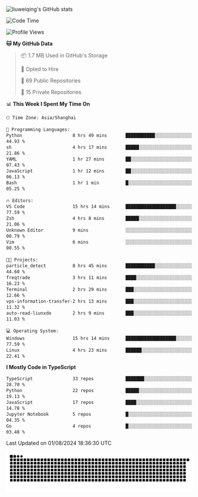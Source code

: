 ![liuweiqing's GitHub stats](https://github-readme-stats.vercel.app/api?username=14790897&show_icons=true&locale=cn&include_all_commits=true&count_private=true)

<!--START_SECTION:waka-->
![Code Time](http://img.shields.io/badge/Code%20Time-1%2C200%20hrs%2050%20mins-blue)

![Profile Views](http://img.shields.io/badge/Profile%20Views-30-blue)

**🐱 My GitHub Data** 

> 📦 1.7 MB Used in GitHub's Storage 
 > 
> 💼 Opted to Hire
 > 
> 📜 69 Public Repositories 
 > 
> 🔑 15 Private Repositories 
 > 
📊 **This Week I Spent My Time On** 

```text
🕑︎ Time Zone: Asia/Shanghai

💬 Programming Languages: 
Python                   8 hrs 49 mins       ███████████░░░░░░░░░░░░░░   44.93 % 
sh                       4 hrs 17 mins       █████░░░░░░░░░░░░░░░░░░░░   21.86 % 
YAML                     1 hr 27 mins        ██░░░░░░░░░░░░░░░░░░░░░░░   07.43 % 
JavaScript               1 hr 12 mins        ██░░░░░░░░░░░░░░░░░░░░░░░   06.13 % 
Bash                     1 hr 1 min          █░░░░░░░░░░░░░░░░░░░░░░░░   05.25 % 

🔥 Editors: 
VS Code                  15 hrs 14 mins      ███████████████████░░░░░░   77.59 % 
Zsh                      4 hrs 8 mins        █████░░░░░░░░░░░░░░░░░░░░   21.06 % 
Unknown Editor           9 mins              ░░░░░░░░░░░░░░░░░░░░░░░░░   00.79 % 
Vim                      6 mins              ░░░░░░░░░░░░░░░░░░░░░░░░░   00.55 % 

🐱‍💻 Projects: 
particle_detect          8 hrs 45 mins       ███████████░░░░░░░░░░░░░░   44.60 % 
freqtrade                3 hrs 11 mins       ████░░░░░░░░░░░░░░░░░░░░░   16.23 % 
Terminal                 2 hrs 29 mins       ███░░░░░░░░░░░░░░░░░░░░░░   12.66 % 
vps-information-transfer-2 hrs 13 mins       ███░░░░░░░░░░░░░░░░░░░░░░   11.32 % 
auto-read-liunxdo        2 hrs 9 mins        ███░░░░░░░░░░░░░░░░░░░░░░   11.03 % 

💻 Operating System: 
Windows                  15 hrs 14 mins      ███████████████████░░░░░░   77.59 % 
Linux                    4 hrs 23 mins       ██████░░░░░░░░░░░░░░░░░░░   22.41 % 
```

**I Mostly Code in TypeScript** 

```text
TypeScript               33 repos            ███████░░░░░░░░░░░░░░░░░░   28.70 % 
Python                   22 repos            █████░░░░░░░░░░░░░░░░░░░░   19.13 % 
JavaScript               17 repos            ████░░░░░░░░░░░░░░░░░░░░░   14.78 % 
Jupyter Notebook         5 repos             █░░░░░░░░░░░░░░░░░░░░░░░░   04.35 % 
Go                       4 repos             █░░░░░░░░░░░░░░░░░░░░░░░░   03.48 % 
```




 Last Updated on 01/08/2024 18:36:30 UTC
<!--END_SECTION:waka-->

<picture>
  <source media="(prefers-color-scheme: dark)" srcset="https://raw.githubusercontent.com/14790897/14790897/output/github-contribution-grid-snake-dark.svg" />
  <source media="(prefers-color-scheme: light)" srcset="https://raw.githubusercontent.com/14790897/14790897/output/github-contribution-grid-snake.svg" />
  <img alt="github-snake" src="https://raw.githubusercontent.com/14790897/14790897/output/github-contribution-grid-snake.svg" />
</picture>
